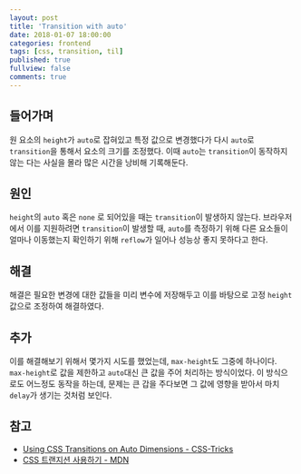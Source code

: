 ```yaml
---
layout: post
title: 'Transition with auto'
date: 2018-01-07 18:00:00
categories: frontend
tags: [css, transition, til]
published: true
fullview: false
comments: true
---
```




## 들어가며

원 요소의 `height`가 `auto`로 잡혀있고 특정 값으로 변경했다가 다시 `auto`로 `transition`을 통해서 요소의 크기를 조정했다. 이때 `auto`는 `transition`이 동작하지 않는 다는 사실을 몰라 많은 시간을 낭비해 기록해둔다.

## 원인

`height`의 `auto` 혹은 `none` 로 되어있을 때는 `transition`이 발생하지 않는다. 브라우저에서 이를 지원하려면 `transition`이 발생할 때, `auto`를 측정하기 위해 다른 요소들이 얼마나 이동했는지 확인하기 위해 `reflow`가 일어나 성능상 좋지 못하다고 한다.

## 해결

해결은 필요한 변경에 대한 값들을 미리 변수에 저장해두고 이를 바탕으로 고정 `height`값으로 조정하여 해결하였다.

## 추가

이를 해결해보기 위해서 몇가지 시도를 했었는데, `max-height`도 그중에 하나이다. `max-height`로 값을 제한하고 `auto`대신 큰 값을 주어 처리하는 방식이었다. 이 방식으로도 어느정도 동작을 하는데, 문제는 큰 갑을 주다보면 그 값에 영향을 받아서 마치 `delay`가 생기는 것처럼 보인다.

## 참고

* [Using CSS Transitions on Auto Dimensions - CSS-Tricks](https://css-tricks.com/using-css-transitions-auto-dimensions/)
* [CSS 트랜지션 사용하기 - MDN](https://developer.mozilla.org/ko/docs/Web/CSS/CSS_Transitions/Using_CSS_transitions)